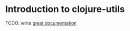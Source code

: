 # Introduction to clojure-utils

TODO: write [great documentation](http://jacobian.org/writing/what-to-write/)
